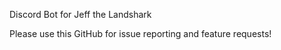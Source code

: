 Discord Bot for Jeff the Landshark

Please use this GitHub for issue reporting and feature requests!

